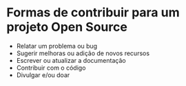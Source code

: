 # Formas de contribuir para um projeto Open Source

- Relatar um problema ou bug
- Sugerir melhoras ou adição de novos recursos
- Escrever ou atualizar a documentação
- Contribuir com o código
- Divulgar e/ou doar
